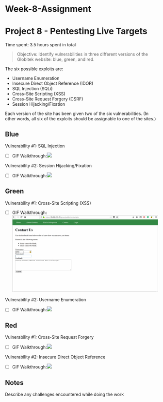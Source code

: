 # Week-8-Assignment

# Project 8 - Pentesting Live Targets

Time spent: 3.5 hours spent in total

> Objective: Identify vulnerabilities in three different versions of the Globitek website: blue, green, and red.

The six possible exploits are:
* Username Enumeration
* Insecure Direct Object Reference (IDOR)
* SQL Injection (SQLi)
* Cross-Site Scripting (XSS)
* Cross-Site Request Forgery (CSRF)
* Session Hijacking/Fixation

Each version of the site has been given two of the six vulnerabilities. (In other words, all six of the exploits should be assignable to one of the sites.)

## Blue

Vulnerability #1: SQL Injection
- [ ] GIF Walkthrough:![](https://github.com/jrs3ww/Week-8-Assignment-/blob/master/SQL_Injection.gif)

Vulnerability #2: Session Hijacking/Fixation
- [ ] GIF Walkthrough:![]( https://github.com/jrs3ww/Week-8-Assignment-/blob/master/Session_Hijacking.gif)

## Green

Vulnerability #1: Cross-Site Scripting (XSS) 
- [ ] GIF Walkthrough:![](https://github.com/jrs3ww/Week-8-Assignment/blob/master/XXS.gif)

Vulnerability #2: Username Enumeration
- [ ] GIF Walkthrough:![](https://github.com/jrs3ww/Week-8-Assignment-/blob/master/Enumeration.gif)

## Red

Vulnerability #1: Cross-Site Request Forgery 
- [ ] GIF Walkthrough:![](https://github.com/jrs3ww/Week-8-Assignment-/blob/master/Forgery.gif)

Vulnerability #2: Insecure Direct Object Reference
- [ ] GIF Walkthrough:![](https://github.com/jrs3ww/Week-8-Assignment-/blob/master/Insecure_Direct_Object_Reference.gif)

## Notes

Describe any challenges encountered while doing the work


